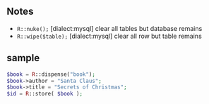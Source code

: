 ## Notes
- `R::nuke();` [dialect:mysql] clear all tables but database remains
- `R::wipe($table);` [dialect:mysql] clear all row but table remains

## sample
```php
$book = R::dispense("book");
$book->author = "Santa Claus";
$book->title = "Secrets of Christmas";
$id = R::store( $book );
```
